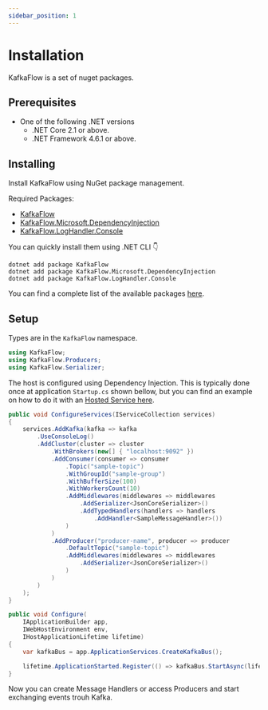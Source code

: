 ```yaml
---
sidebar_position: 1
---
```



# Installation

KafkaFlow is a set of nuget packages.

## Prerequisites

 - One of the following .NET versions
   - .NET Core 2.1 or above.
   - .NET Framework 4.6.1 or above.


## Installing


Install KafkaFlow using NuGet package management.

Required Packages:
 - [KafkaFlow](https://www.nuget.org/packages/KafkaFlow/)
 - [KafkaFlow.Microsoft.DependencyInjection](https://www.nuget.org/packages/KafkaFlow.Microsoft.DependencyInjection/)
 - [KafkaFlow.LogHandler.Console](https://www.nuget.org/packages/KafkaFlow.LogHandler.Console/)

You can quickly install them using .NET CLI 👇
```shell
dotnet add package KafkaFlow
dotnet add package KafkaFlow.Microsoft.DependencyInjection
dotnet add package KafkaFlow.LogHandler.Console
```

You can find a complete list of the available packages [here](packages.md).


## Setup

Types are in the `KafkaFlow` namespace.

```csharp
using KafkaFlow;
using KafkaFlow.Producers;
using KafkaFlow.Serializer;
```

The host is configured using Dependency Injection. This is typically done once at application `Startup.cs` shown bellow, but you can find an example on how to do it with an [Hosted Service here](create-your-first-application.md).

```csharp
public void ConfigureServices(IServiceCollection services)
{
    services.AddKafka(kafka => kafka
        .UseConsoleLog()
        .AddCluster(cluster => cluster
            .WithBrokers(new[] { "localhost:9092" })
            .AddConsumer(consumer => consumer
                .Topic("sample-topic")
                .WithGroupId("sample-group")
                .WithBufferSize(100)
                .WithWorkersCount(10)
                .AddMiddlewares(middlewares => middlewares
                    .AddSerializer<JsonCoreSerializer>()
                    .AddTypedHandlers(handlers => handlers
                        .AddHandler<SampleMessageHandler>())
                )
            )
            .AddProducer("producer-name", producer => producer
                .DefaultTopic("sample-topic")
                .AddMiddlewares(middlewares => middlewares
                    .AddSerializer<JsonCoreSerializer>()
                )
            )
        )
    );
}

public void Configure(
    IApplicationBuilder app,
    IWebHostEnvironment env,
    IHostApplicationLifetime lifetime)
{
    var kafkaBus = app.ApplicationServices.CreateKafkaBus();

    lifetime.ApplicationStarted.Register(() => kafkaBus.StartAsync(lifetime.ApplicationStopped));
}
```

Now you can create Message Handlers or access Producers and start exchanging events trouh Kafka.


